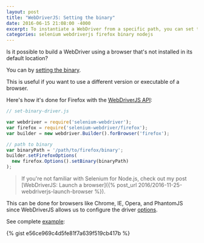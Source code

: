 ```yaml
---
layout: post
title: "WebDriverJS: Setting the binary"
date: 2016-06-15 21:08:00 -4000
excerpt: To instantiate a WebDriver from a specific path, you can set the browser binary before building the driver. In this tutorial, we'll be using Firefox as our driver.
categories: selenium webdriverjs firefox binary nodejs
---
```


Is it possible to build a WebDriver using a browser that's not installed in its default location?

You can by [setting the binary](http://seleniumhq.github.io/selenium/docs/api/javascript/module/selenium-webdriver/firefox/binary_exports_Binary.html).

This is useful if you want to use a different version or executable of a browser.

Here's how it's done for Firefox with the [WebDriverJS API](http://seleniumhq.github.io/selenium/docs/api/javascript/index.html):

```js
// set-binary-driver.js

var webdriver = require('selenium-webdriver');
var firefox = require('selenium-webdriver/firefox');
var builder = new webdriver.Builder().forBrowser('firefox');

// path to binary
var binaryPath = '/path/to/firefox/binary';
builder.setFirefoxOptions(
  new firefox.Options().setBinary(binaryPath)
);
```

> If you're not familiar with Selenium for Node.js, check out my post [WebDriverJS: Launch a browser]({% post_url 2016/2016-11-25-webdriverjs-launch-browser %}).

This can be done for browsers like Chrome, IE, Opera, and PhantomJS since WebDriverJS allows us to configure the driver [options](http://seleniumhq.github.io/selenium/docs/api/javascript/module/selenium-webdriver/firefox/index_exports_Options.html).

See complete [example](https://gist.github.com/remarkablemark/e56ce969c4d5fe81f7a639f519cb417b):

{% gist e56ce969c4d5fe81f7a639f519cb417b %}
